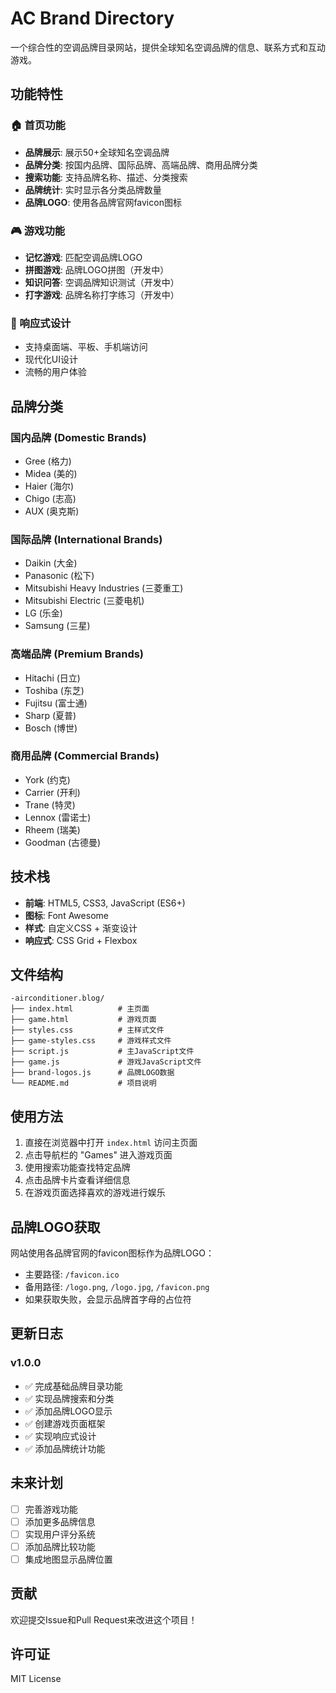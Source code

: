 # AC Brand Directory

一个综合性的空调品牌目录网站，提供全球知名空调品牌的信息、联系方式和互动游戏。

## 功能特性

### 🏠 首页功能
- **品牌展示**: 展示50+全球知名空调品牌
- **品牌分类**: 按国内品牌、国际品牌、高端品牌、商用品牌分类
- **搜索功能**: 支持品牌名称、描述、分类搜索
- **品牌统计**: 实时显示各分类品牌数量
- **品牌LOGO**: 使用各品牌官网favicon图标

### 🎮 游戏功能
- **记忆游戏**: 匹配空调品牌LOGO
- **拼图游戏**: 品牌LOGO拼图（开发中）
- **知识问答**: 空调品牌知识测试（开发中）
- **打字游戏**: 品牌名称打字练习（开发中）

### 📱 响应式设计
- 支持桌面端、平板、手机端访问
- 现代化UI设计
- 流畅的用户体验

## 品牌分类

### 国内品牌 (Domestic Brands)
- Gree (格力)
- Midea (美的)
- Haier (海尔)
- Chigo (志高)
- AUX (奥克斯)

### 国际品牌 (International Brands)
- Daikin (大金)
- Panasonic (松下)
- Mitsubishi Heavy Industries (三菱重工)
- Mitsubishi Electric (三菱电机)
- LG (乐金)
- Samsung (三星)

### 高端品牌 (Premium Brands)
- Hitachi (日立)
- Toshiba (东芝)
- Fujitsu (富士通)
- Sharp (夏普)
- Bosch (博世)

### 商用品牌 (Commercial Brands)
- York (约克)
- Carrier (开利)
- Trane (特灵)
- Lennox (雷诺士)
- Rheem (瑞美)
- Goodman (古德曼)

## 技术栈

- **前端**: HTML5, CSS3, JavaScript (ES6+)
- **图标**: Font Awesome
- **样式**: 自定义CSS + 渐变设计
- **响应式**: CSS Grid + Flexbox

## 文件结构

```
-airconditioner.blog/
├── index.html          # 主页面
├── game.html           # 游戏页面
├── styles.css          # 主样式文件
├── game-styles.css     # 游戏样式文件
├── script.js           # 主JavaScript文件
├── game.js             # 游戏JavaScript文件
├── brand-logos.js      # 品牌LOGO数据
└── README.md           # 项目说明
```

## 使用方法

1. 直接在浏览器中打开 `index.html` 访问主页面
2. 点击导航栏的 "Games" 进入游戏页面
3. 使用搜索功能查找特定品牌
4. 点击品牌卡片查看详细信息
5. 在游戏页面选择喜欢的游戏进行娱乐

## 品牌LOGO获取

网站使用各品牌官网的favicon图标作为品牌LOGO：
- 主要路径: `/favicon.ico`
- 备用路径: `/logo.png`, `/logo.jpg`, `/favicon.png`
- 如果获取失败，会显示品牌首字母的占位符

## 更新日志

### v1.0.0
- ✅ 完成基础品牌目录功能
- ✅ 实现品牌搜索和分类
- ✅ 添加品牌LOGO显示
- ✅ 创建游戏页面框架
- ✅ 实现响应式设计
- ✅ 添加品牌统计功能

## 未来计划

- [ ] 完善游戏功能
- [ ] 添加更多品牌信息
- [ ] 实现用户评分系统
- [ ] 添加品牌比较功能
- [ ] 集成地图显示品牌位置

## 贡献

欢迎提交Issue和Pull Request来改进这个项目！

## 许可证

MIT License
